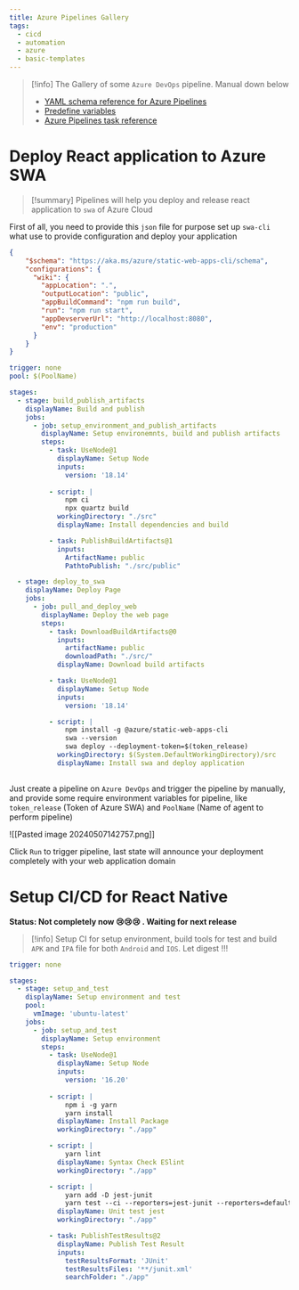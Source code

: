 ```yaml
---
title: Azure Pipelines Gallery
tags:
  - cicd
  - automation
  - azure
  - basic-templates
---
```

>[!info]
>The Gallery of some `Azure DevOps` pipeline. Manual down below
>- [YAML schema reference for Azure Pipelines](https://learn.microsoft.com/en-us/azure/devops/pipelines/yaml-schema/?view=azure-pipelines)
>- [Predefine variables](https://learn.microsoft.com/en-us/azure/devops/pipelines/build/variables?view=azure-devops&tabs=yaml)
>- [Azure Pipelines task reference](https://learn.microsoft.com/en-us/azure/devops/pipelines/tasks/reference/?view=azure-pipelines&viewFallbackFrom=azure-devops)
# Deploy React application to  Azure SWA

>[!summary]
>Pipelines will help you deploy and release react application to `swa` of Azure Cloud

First of all, you need to provide this `json` file for purpose set up `swa-cli` what use to provide configuration and deploy your application

```json title="swa-cli.config.json"
{
    "$schema": "https://aka.ms/azure/static-web-apps-cli/schema",
    "configurations": {
      "wiki": {
        "appLocation": ".",
        "outputLocation": "public",
        "appBuildCommand": "npm run build",
        "run": "npm run start",
        "appDevserverUrl": "http://localhost:8080",
        "env": "production"
      }
    }
}
```

```yaml title="azure-pipelines.yaml"
trigger: none
pool: $(PoolName)

stages:
  - stage: build_publish_artifacts
    displayName: Build and publish
    jobs:
      - job: setup_environment_and_publish_artifacts
        displayName: Setup environemnts, build and publish artifacts
        steps:
          - task: UseNode@1
            displayName: Setup Node
            inputs:
              version: '18.14'
          
          - script: |
              npm ci
              npx quartz build
            workingDirectory: "./src"
            displayName: Install dependencies and build

          - task: PublishBuildArtifacts@1
            inputs:
              ArtifactName: public
              PathtoPublish: "./src/public"

  - stage: deploy_to_swa
    displayName: Deploy Page
    jobs:
      - job: pull_and_deploy_web
        displayName: Deploy the web page
        steps:
          - task: DownloadBuildArtifacts@0
            inputs:
              artifactName: public
              downloadPath: "./src/"
            displayName: Download build artifacts

          - task: UseNode@1
            displayName: Setup Node
            inputs:
              version: '18.14'

          - script: |
              npm install -g @azure/static-web-apps-cli
              swa --version
              swa deploy --deployment-token=$(token_release)
            workingDirectory: $(System.DefaultWorkingDirectory)/src
            displayName: Install swa and deploy application
          
```

Just create a pipeline on `Azure DevOps` and trigger the pipeline by manually, and provide some require environment variables for pipeline, like `token_release` (Token of Azure SWA) and `PoolName` (Name of agent to perform pipeline)

![[Pasted image 20240507142757.png]]

Click `Run` to trigger pipeline, last state will announce your deployment completely with your web application domain


# Setup CI/CD for React Native

**Status: Not completely now 😢😢😢 . Waiting for next release**

>[!info]
>Setup CI for setup environment, build tools for test and build `APK` and `IPA` file for both `Android` and `IOS`. Let digest !!! 

```yaml title="react-native.yaml"
trigger: none

stages:
  - stage: setup_and_test
    displayName: Setup environment and test
    pool:
      vmImage: 'ubuntu-latest'
    jobs:
      - job: setup_and_test 
        displayName: Setup environment
        steps:
          - task: UseNode@1
            displayName: Setup Node
            inputs:
              version: '16.20'
          
          - script: |
              npm i -g yarn
              yarn install
            displayName: Install Package
            workingDirectory: "./app"

          - script: |
              yarn lint
            displayName: Syntax Check ESlint
            workingDirectory: "./app"

          - script: |
              yarn add -D jest-junit
              yarn test --ci --reporters=jest-junit --reporters=default
            displayName: Unit test jest
            workingDirectory: "./app"

          - task: PublishTestResults@2
            displayName: Publish Test Result
            inputs:
              testResultsFormat: 'JUnit'
              testResultsFiles: '**/junit.xml'
              searchFolder: "./app"
```
